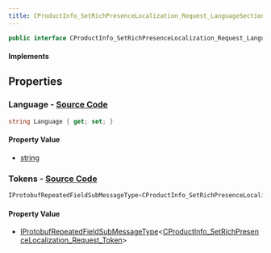 ```yaml
---
title: CProductInfo_SetRichPresenceLocalization_Request_LanguageSection
---
```


```csharp
public interface CProductInfo_SetRichPresenceLocalization_Request_LanguageSection : ITypedProtobuf<CProductInfo_SetRichPresenceLocalization_Request_LanguageSection>, INativeHandle
```

#### Implements

## Properties

### **Language** - [Source Code](https://github.com/swiftly-solution/swiftlys2/blob/main/managed/src/SwiftlyS2.Generated/Protobufs/Interfaces/CProductInfo_SetRichPresenceLocalization_Request_LanguageSection.cs#L13)

```csharp
string Language { get; set; }
```

#### Property Value

- [string](https://learn.microsoft.com/dotnet/api/system.string)

### **Tokens** - [Source Code](https://github.com/swiftly-solution/swiftlys2/blob/main/managed/src/SwiftlyS2.Generated/Protobufs/Interfaces/CProductInfo_SetRichPresenceLocalization_Request_LanguageSection.cs#L16)

```csharp
IProtobufRepeatedFieldSubMessageType<CProductInfo_SetRichPresenceLocalization_Request_Token> Tokens { get; }
```

#### Property Value

- [IProtobufRepeatedFieldSubMessageType](/docs/api/shared/netmessages/iprotobufrepeatedfieldsubmessagetype-1)<[CProductInfo_SetRichPresenceLocalization_Request_Token](/docs/api/shared/protobufdefinitions/cproductinfo_setrichpresencelocalization_request_token)>

